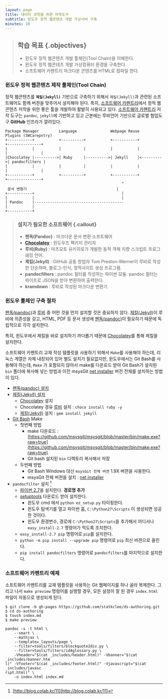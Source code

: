```yaml
---
layout: page
title: 데이터 과학을 위한 저작도구
subtitle: 윈도우 정적 웹콘텐츠 개발 가상서버 구축
minutes: 10
---
```


> ## 학습 목표 {.objectives}
>
> * 윈도우 정적 웹콘텐츠 개발 툴체인(Tool Chain)을 이해한다. 
> * 윈도우 정적 웹콘테츠 개발 가상컴퓨터 환경을 구축한다.
> * 소프트웨어 카펜트리 마크다운 콘텐츠를 HTML로 컴파일 한다. 


### 윈도우 정적 웹콘텐츠 제작 툴체인(Tool Chain)

정적 웹콘텐츠를 **`제킬(Jekyll)`** 기반으로 구축하기 위해서 `제킬(Jekyll)`과 관련된 소프트웨어도 함께 
버젼을 맞추어서 설치해야 된다. 특히, [소프트웨어 카펜트리](http://software-carpentry.org/)에서 정적 웹콘텐츠 저작을 위한 좋은 툴을 개발하여 활발히 사용되고 있다. [소프트웨어 카펜트리](http://software-carpentry.org/) 저작 도구는 `pandoc`, `jekyll`에 기반하고 있고 근본에는 루비언어 기반으로 글로벌 협업도구 **GitHub** 인프라가 깔려있다.

~~~ {.output}
Package Manager         Language               Webpage Reuse           Plugins (SWCarepntry)
+-----------+           +----------+           +-----------+           +---------------+ 
|           |           |          |           |           |           |               |
|Chocolatey |---------->| Ruby     |---------->| Jekyll    |<--------->| pandocfilters |
|           |           |          |           |           |           |               | 
+-----------+           +----------+           +-----------+           +---------------+ 
                                                    ^
 문서 변환기                                        |
+-----------+                                       |
|           |                                       |
| Pandoc    |----------------------------------------
|           |          
+-----------+          
~~~

> ### 설치가 필요한 소프트웨어 {.callout}
> 
> * **팬독(Pandoc)** : 마크다운 문서 변환 소프트웨어
> * **[Chocolatey](https://chocolatey.org/)** : 윈도우즈 팩키지 관리자
> * **루비(Ruby)** : 마츠모토 유키히로가 개발한 동적 객체 지향 스크립트 프로그래밍 언어.
> * **제킬(Jekyll)** : GitHub 공동 창업자 Tom Preston-Werner이 루비로 작성한 단순하며, 블로그-인식, 정적사이트 생성 프로그램.
> * **pandocfilters** : pandoc 필터를 작성하는 파이썬 모듈. pandoc 필터는 파이프로 JSON을 받아 변환하여 출력한다.
> * **kramdown** : 루비로 작성된 마크다운 변환기

### 윈도우 툴체인 구축 절차

[팬독(pandoc)](http://pandoc.org/)과 [루비](https://www.ruby-lang.org/) 중 어떤 것을 먼지 설치할 것은 중요하지 않다. 
[제킬(Jekyll)](https://jekyllrb.com/)이 루비에 의존성을 갖고, HTML, PDF 등 문서 생성에 [팬독(pandoc)](http://pandoc.org/)이 필요하기 
때문에 독립적으로 각각 설치한다. 

특히, 윈도우에서 제킬을 바로 설치하기 까다롭기 때문에 [Chocolatey](https://chocolatey.org/)를 통해 제킬을 설치한다.

소프트웨어 카펜트리 교재 작성 템플릿을 사용하기 위해서 `Make`를 사용해야 하는데, 리눅스 계열은 자체 내장되어 있어 별도 설치가 필요없지만,
윈도우에서는 Git Bash를 사용해야 하는데, `Make` 가 포함되지 않아서 make를 다운로드 받아 Git Bash가 설치된 `bin` 폴더에 복사해 넣는 방법과
이전 msysGit [net installer](https://github.com/msysgit/msysgit/releases) 버전 전체를 설치하는 방법이 있다.

* [팬독(pandoc) 설치](http://pandoc.org/installing.html)
* [제킬(Jekyll) 설치](https://jekyllrb.com/docs/windows/)
    * [Chocolatey](https://chocolatey.org/install) 설치
    * Chocolatey 경유 [루비](http://rubyinstaller.org/downloads/) 설치 : `choco install ruby -y`
    * [제킬(Jekyll)](https://jekyllrb.com/) 설치 : `gem install jekyll`
* [Git Bash](https://git-for-windows.github.io/) Make
    * 첫번째 방법 
        * make 다운로드 : [https://github.com/msysgit/msysgit/blob/master/bin/make.exe?raw=true](https://github.com/msysgit/msysgit/blob/master/bin/make.exe?raw=true)
        * Git bash 설치된 `bin` 디렉토리 복사해서 저장
    * 두번째 방법
        * Git Bash Windows 대신 `msysGit 전체 버젼` 1.9X 버젼을 사용한다.    
        * msysGit 전체 버젼을 설치 : [net installer](https://github.com/msysgit/msysgit/releases)
* `pandocfilter` 설치 [^windows-pip]
    * [파이썬 2.7](https://www.python.org/downloads/)을 설치한다. **경로명 추가**
    * [setuptools](https://pypi.python.org/pypi/setuptools#windows-simplified) 다운로드 받아 설치한다.
        * 윈도우 cmd 에서 `python ez_setup.py` 타이핑한다.
        * 윈도우 탐색기를 열고 파이썬 홈, `C:\Python27\Scripts` 이 생성되면 성공한 것이다.
        * 윈도우 환경변수, 경로에 `C:\Python27\Scripts`을 추가해서 어디서나 `easy_install-2.7` 명령어가 먹도록 조치한다.
    * `easy_install-2.7 pip` 명령어로 `pip`를 설치한다.
    * `python -m pip install --upgrade pip` 명령어로 `pip` 최신 버젼으로 올린다.
    * `pip install pandocfilters` 명령어로 `pandocfilters`를 마지막으로 설치한다.

### 소프트웨어 카펜트리 예제 

소프트웨어 카펜트리를 교재 템플릿을 사용하는 Git 웹페이지를 하나 골라 복제한다.
그리고 나서 `make preview` 명령어를 실행할 경우, 모든 설정이 잘 된 경우 `index.html` 파일이 자동으로 생성되게 된다.

~~~ {.shell}
$ git clone -b gh-pages https://github.com/statkclee/ds-authoring.git
$ cd ds-authoring
$ touch index.md
$ make preview
~~~

~~~ {.output}
pandoc -s -t html \
    --smart \
    --mathjax \
    --template=_layouts/page \
    --filter=tools/filters/blockquote2div.py \
    --filter=tools/filters/id4glossary.py \
    -Vheader="$(cat _includes/header.html)" -Vbanner="$(cat _includes/banner.htm
l)" -Vfooter="$(cat _includes/footer.html)" -Vjavascript="$(cat _includes/javasc
ript.html)" \
    -o index.html index.md
~~~

[^windows-pip]: [http://blog.colab.kr/11](http://blog.colab.kr/11)

